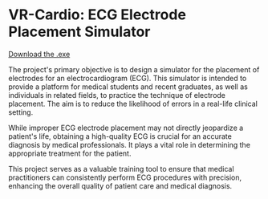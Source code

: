 # VR-Cardio: ECG Electrode Placement Simulator
[Download the .exe](https://drive.google.com/file/d/12l8tBPinaoC13vHhhzUqwbgLVgLZk0hy/view?usp=sharing)

The project's primary objective is to design a simulator for the placement of electrodes for an electrocardiogram (ECG). This simulator is intended to provide a platform for medical students and recent graduates, as well as individuals in related fields, to practice the technique of electrode placement. The aim is to reduce the likelihood of errors in a real-life clinical setting.

While improper ECG electrode placement may not directly jeopardize a patient's life, obtaining a high-quality ECG is crucial for an accurate diagnosis by medical professionals. It plays a vital role in determining the appropriate treatment for the patient.

This project serves as a valuable training tool to ensure that medical practitioners can consistently perform ECG procedures with precision, enhancing the overall quality of patient care and medical diagnosis.
